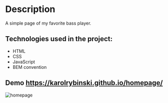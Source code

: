 # Description

A simple page of my favorite bass player.

## Technologies used in the project:

- HTML
- CSS
- JavaScript
- BEM convention

## Demo https://karolrybinski.github.io/homepage/

![homepage](https://user-images.githubusercontent.com/122879167/212972388-dadf8877-db73-4896-91b6-bf5ab7976608.gif)
